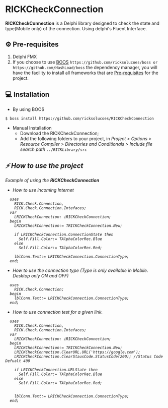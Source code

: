 [0]: https://github.com/ricksolucoes/boss "Site do BOOS"

# RICKCheckConnection

**RICKCheckConnection**  is a Delphi library designed to check the state and type(Mobile only) of the connection. Using delphi's Fluent Interface.

## ⚙️ Pre-requisites

1. Delphi FMX
2. If you choose to use [BOOS][0] ```https://github.com/ricksolucoes/boss or https://github.com/HashLoad/boss```  the dependency manager, you will have the facility to install all frameworks that are [Pre-requisites](#pre-requisites) for the project.

## 💻 Installation

- By using BOOS
```shell
$ boss install https://github.com/ricksolucoes/RICKCheckConnection
```
- Manual Installation
  - Download the RICKCheckConnection;
  - Add the following folders to your project, in <em>Project &gt; Options &gt; Resource Compiler &gt; Directories and Conditionals &gt; Include file search path ``` ../RICKLibrary/src ```

 ## ⚡️ How to use the project

  Example of using the **RICKCheckConnection**

- How to use incoming Internet

```delphi  
  uses
    RICK.Check.Connection,
    RICK.Check.Connection.Intefaces;
  var
    LRICKCheckConnection: iRICKCheckConnection;
  begin
    LRICKCheckConnection:= TRICKCheckConnection.New;

    if LRICKCheckConnection.ConnectionState then
      Self.Fill.Color:= TAlphaColorRec.Blue
    else
      Self.Fill.Color:= TAlphaColorRec.Red;

    lblConn.Text:= LRICKCheckConnection.ConnectionType;
  end;
```

- How to use the connection type (Type is only available in Mobile. Desktop only ON and OFF)

```delphi  
  uses
    RICK.Check.Connection;
  begin
    lblConn.Text:= LRICKCheckConnection.ConnectionType;
  end;
```
  
- How to use connection test for a given link.

```delphi  
  uses
    RICK.Check.Connection,
    RICK.Check.Connection.Intefaces;
  var
    LRICKCheckConnection: iRICKCheckConnection;
  begin
    LRICKCheckConnection:= TRICKCheckConnection.New;
    LRICKCheckConnection.ClearURL.URL('https://google.com');
    LRICKCheckConnection.ClearStausCode.StatusCode(200); //Status Code Defualt 400

    if LRICKCheckConnection.URLState then
      Self.Fill.Color:= TAlphaColorRec.Blue
    else
      Self.Fill.Color:= TAlphaColorRec.Red;


    lblConn.Text:= LRICKCheckConnection.ConnectionType;
  end;
```
